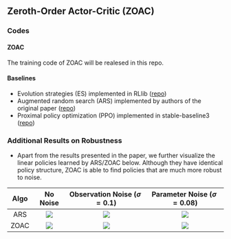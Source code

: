 ## Zeroth-Order Actor-Critic (ZOAC)
### Codes
#### ZOAC
The training code of ZOAC will be realesed in this repo.
#### Baselines
* Evolution strategies (ES) implemented in RLlib ([repo](https://github.com/ray-project/ray/tree/master/rllib))
* Augmented random search (ARS) implemented by authors of the original paper ([repo](https://github.com/modestyachts/ARS))
* Proximal policy optimization (PPO) implemented in stable-baseline3 ([repo](https://github.com/DLR-RM/stable-baselines3))
### Additional Results on Robustness
* Apart from the results presented in the paper, we further visualize the linear policies learned by ARS/ZOAC below.
  Although they have identical policy structure, ZOAC is able to find policies that are much more robust to noise.

| Algo | No Noise | Observation Noise $(\sigma=0.1)$| Parameter Noise $(\sigma=0.08)$ |
|:---:|:---:|:---:|:---:|
| ARS | ![](https://github.com/HarryLui98/Zeroth-Order-Actor-Critic/raw/main/figure/robust/ars_300_para0.08.gif)  | ![](https://github.com/HarryLui98/Zeroth-Order-Actor-Critic/raw/main/figure/robust/ars_400_obs0.1.gif) | ![](https://github.com/HarryLui98/Zeroth-Order-Actor-Critic/raw/main/figure/robust/ars_300_para0.08.gif) |
| ZOAC | ![](https://github.com/HarryLui98/Zeroth-Order-Actor-Critic/raw/main/figure/robust/zoacmat_300.gif)  | ![](https://github.com/HarryLui98/Zeroth-Order-Actor-Critic/raw/main/figure/robust/zoacmat_300_obs0.1.gif) | ![](https://github.com/HarryLui98/Zeroth-Order-Actor-Critic/raw/main/figure/robust/zoacmat_300_para0.08.gif) |